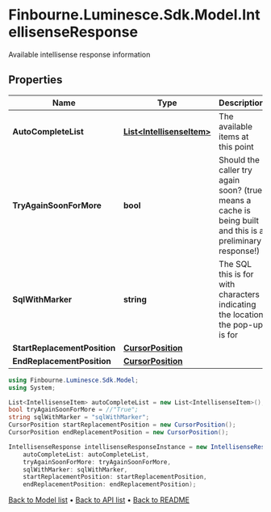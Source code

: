 # Finbourne.Luminesce.Sdk.Model.IntellisenseResponse
Available intellisense response information

## Properties

Name | Type | Description | Notes
------------ | ------------- | ------------- | -------------
**AutoCompleteList** | [**List&lt;IntellisenseItem&gt;**](IntellisenseItem.md) | The available items at this point | 
**TryAgainSoonForMore** | **bool** | Should the caller try again soon? (true means a cache is being built and this is a preliminary response!) | 
**SqlWithMarker** | **string** | The SQL this is for with characters indicating the location the pop-up is for | 
**StartReplacementPosition** | [**CursorPosition**](CursorPosition.md) |  | 
**EndReplacementPosition** | [**CursorPosition**](CursorPosition.md) |  | 

```csharp
using Finbourne.Luminesce.Sdk.Model;
using System;

List<IntellisenseItem> autoCompleteList = new List<IntellisenseItem>();
bool tryAgainSoonForMore = //"True";
string sqlWithMarker = "sqlWithMarker";
CursorPosition startReplacementPosition = new CursorPosition();
CursorPosition endReplacementPosition = new CursorPosition();

IntellisenseResponse intellisenseResponseInstance = new IntellisenseResponse(
    autoCompleteList: autoCompleteList,
    tryAgainSoonForMore: tryAgainSoonForMore,
    sqlWithMarker: sqlWithMarker,
    startReplacementPosition: startReplacementPosition,
    endReplacementPosition: endReplacementPosition);
```

[Back to Model list](../README.md#documentation-for-models) &#8226; [Back to API list](../README.md#documentation-for-api-endpoints) &#8226; [Back to README](../README.md)
